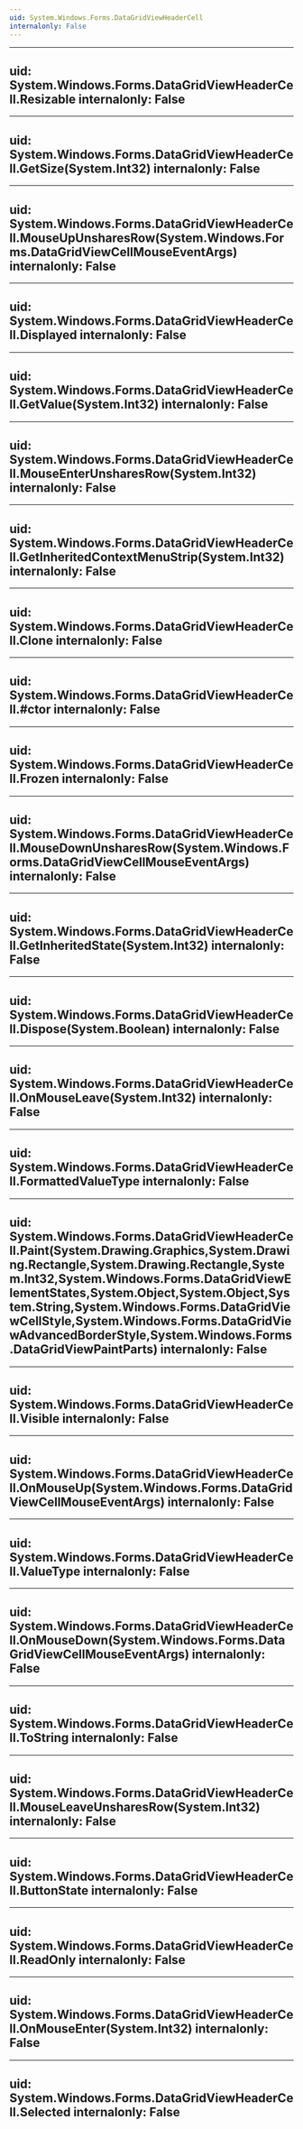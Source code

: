 ```yaml
---
uid: System.Windows.Forms.DataGridViewHeaderCell
internalonly: False
---
```


---
uid: System.Windows.Forms.DataGridViewHeaderCell.Resizable
internalonly: False
---

---
uid: System.Windows.Forms.DataGridViewHeaderCell.GetSize(System.Int32)
internalonly: False
---

---
uid: System.Windows.Forms.DataGridViewHeaderCell.MouseUpUnsharesRow(System.Windows.Forms.DataGridViewCellMouseEventArgs)
internalonly: False
---

---
uid: System.Windows.Forms.DataGridViewHeaderCell.Displayed
internalonly: False
---

---
uid: System.Windows.Forms.DataGridViewHeaderCell.GetValue(System.Int32)
internalonly: False
---

---
uid: System.Windows.Forms.DataGridViewHeaderCell.MouseEnterUnsharesRow(System.Int32)
internalonly: False
---

---
uid: System.Windows.Forms.DataGridViewHeaderCell.GetInheritedContextMenuStrip(System.Int32)
internalonly: False
---

---
uid: System.Windows.Forms.DataGridViewHeaderCell.Clone
internalonly: False
---

---
uid: System.Windows.Forms.DataGridViewHeaderCell.#ctor
internalonly: False
---

---
uid: System.Windows.Forms.DataGridViewHeaderCell.Frozen
internalonly: False
---

---
uid: System.Windows.Forms.DataGridViewHeaderCell.MouseDownUnsharesRow(System.Windows.Forms.DataGridViewCellMouseEventArgs)
internalonly: False
---

---
uid: System.Windows.Forms.DataGridViewHeaderCell.GetInheritedState(System.Int32)
internalonly: False
---

---
uid: System.Windows.Forms.DataGridViewHeaderCell.Dispose(System.Boolean)
internalonly: False
---

---
uid: System.Windows.Forms.DataGridViewHeaderCell.OnMouseLeave(System.Int32)
internalonly: False
---

---
uid: System.Windows.Forms.DataGridViewHeaderCell.FormattedValueType
internalonly: False
---

---
uid: System.Windows.Forms.DataGridViewHeaderCell.Paint(System.Drawing.Graphics,System.Drawing.Rectangle,System.Drawing.Rectangle,System.Int32,System.Windows.Forms.DataGridViewElementStates,System.Object,System.Object,System.String,System.Windows.Forms.DataGridViewCellStyle,System.Windows.Forms.DataGridViewAdvancedBorderStyle,System.Windows.Forms.DataGridViewPaintParts)
internalonly: False
---

---
uid: System.Windows.Forms.DataGridViewHeaderCell.Visible
internalonly: False
---

---
uid: System.Windows.Forms.DataGridViewHeaderCell.OnMouseUp(System.Windows.Forms.DataGridViewCellMouseEventArgs)
internalonly: False
---

---
uid: System.Windows.Forms.DataGridViewHeaderCell.ValueType
internalonly: False
---

---
uid: System.Windows.Forms.DataGridViewHeaderCell.OnMouseDown(System.Windows.Forms.DataGridViewCellMouseEventArgs)
internalonly: False
---

---
uid: System.Windows.Forms.DataGridViewHeaderCell.ToString
internalonly: False
---

---
uid: System.Windows.Forms.DataGridViewHeaderCell.MouseLeaveUnsharesRow(System.Int32)
internalonly: False
---

---
uid: System.Windows.Forms.DataGridViewHeaderCell.ButtonState
internalonly: False
---

---
uid: System.Windows.Forms.DataGridViewHeaderCell.ReadOnly
internalonly: False
---

---
uid: System.Windows.Forms.DataGridViewHeaderCell.OnMouseEnter(System.Int32)
internalonly: False
---

---
uid: System.Windows.Forms.DataGridViewHeaderCell.Selected
internalonly: False
---
